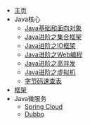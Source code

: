 <!-- - [主页](README.md)
- Java核心
  - [Java基础和面向对象](java/base.md)
  - [Java进阶之集合框架](java/collection.md)
  - [Java进阶之IO框架](java/io.md)
  - [Java进阶之Web编程](java/web.md)
  - [Java进阶之高并发](java/juc.md)
  - [Java进阶之虚拟机](java/jvm.md)
  - [字节码速查表](java/bytecode.md)
- [框架](framework/index.md)
- Java微服务
  - [Spring Cloud](micros/sc.md)
  - [Dubbo](micros/dubbo.md) -->

- [主页](s-java/README.md)
- Java核心
  - [Java基础和面向对象](s-java/java/base.md)
  - [Java进阶之集合框架](s-java/java/collection.md)
  - [Java进阶之IO框架](s-java/java/io.md)
  - [Java进阶之Web编程](s-java/java/web.md)
  - [Java进阶之高并发](s-java/java/juc.md)
  - [Java进阶之虚拟机](s-java/java/jvm.md)
  - [字节码速查表](s-java/java/bytecode.md)
- [框架](s-java/framework/index.md)
- Java微服务
  - [Spring Cloud](s-java/micros/sc.md)
  - [Dubbo](s-java/micros/dubbo.md) 


